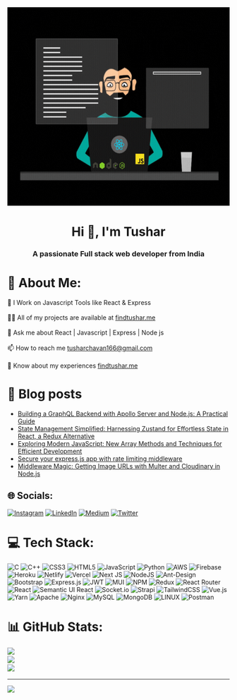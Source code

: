 <div align="center">
<img src="/header.gif" height="450" width="800">
</div>
<h1 align="center">Hi 👋, I'm Tushar</h1>
<h3 align="center">A passionate Full stack web developer from India</h3>

# 💫 About Me:
🔭️ I Work on Javascript Tools like React & Express<br><br>🧑‍💻️ All of my projects are available at [findtushar.me](https://findtushar.me)<br><br>💬️ Ask me about React | Javascript | Express | Node js<br><br>📫 How to reach me tusharchavan166@gmail.com<br><br>📄 Know about my experiences [findtushar.me](https://findtushar.me)

# 📜️ Blog posts
<!-- BLOG-POST-LIST:START -->
- [Building a GraphQL Backend with Apollo Server and Node.js: A Practical Guide](https://medium.com/@tusharchavan166/building-a-graphql-backend-with-apollo-server-and-node-js-a-practical-guide-2b32c96f87c0?source=rss-53b410a24253------2)
- [State Management Simplified: Harnessing Zustand for Effortless State in React, a Redux Alternative](https://medium.com/@tusharchavan166/state-management-simplicity-harnessing-zustand-for-effortless-state-in-react-a-redux-alternative-10709a71205d?source=rss-53b410a24253------2)
- [Exploring Modern JavaScript: New Array Methods and Techniques for Efficient Development](https://medium.com/@tusharchavan166/exploring-modern-javascript-new-array-methods-and-techniques-for-efficient-development-c1d20b340f8?source=rss-53b410a24253------2)
- [Secure your express.js app with rate limiting middleware](https://medium.com/@tusharchavan166/secure-your-express-js-app-with-rate-limiting-middleware-c2f0a0ed2bdf?source=rss-53b410a24253------2)
- [Middleware Magic: Getting Image URLs with Multer and Cloudinary in Node.js](https://medium.com/@tusharchavan166/middleware-magic-getting-image-urls-with-multer-and-cloudinary-in-node-js-5235f512171?source=rss-53b410a24253------2)
<!-- BLOG-POST-LIST:END -->

## 🌐 Socials:
[![Instagram](https://img.shields.io/badge/Instagram-%23E4405F.svg?logo=Instagram&logoColor=white)](https://instagram.com/tushar.chavan._) [![LinkedIn](https://img.shields.io/badge/LinkedIn-%230077B5.svg?logo=linkedin&logoColor=white)](https://linkedin.com/in/tushar-chavan-4b09a7221) [![Medium](https://img.shields.io/badge/Medium-12100E?logo=medium&logoColor=white)](https://medium.com/@@tushar_chavan) [![Twitter](https://img.shields.io/badge/Twitter-%231DA1F2.svg?logo=Twitter&logoColor=white)](https://twitter.com/@Tusharchavan166) 

# 💻 Tech Stack:
![C](https://img.shields.io/badge/c-%2300599C.svg?style=for-the-badge&logo=c&logoColor=white) ![C++](https://img.shields.io/badge/c++-%2300599C.svg?style=for-the-badge&logo=c%2B%2B&logoColor=white) ![CSS3](https://img.shields.io/badge/css3-%231572B6.svg?style=for-the-badge&logo=css3&logoColor=white) ![HTML5](https://img.shields.io/badge/html5-%23E34F26.svg?style=for-the-badge&logo=html5&logoColor=white) ![JavaScript](https://img.shields.io/badge/javascript-%23323330.svg?style=for-the-badge&logo=javascript&logoColor=%23F7DF1E) ![Python](https://img.shields.io/badge/python-3670A0?style=for-the-badge&logo=python&logoColor=ffdd54) ![AWS](https://img.shields.io/badge/AWS-%23FF9900.svg?style=for-the-badge&logo=amazon-aws&logoColor=white) ![Firebase](https://img.shields.io/badge/firebase-%23039BE5.svg?style=for-the-badge&logo=firebase) ![Heroku](https://img.shields.io/badge/heroku-%23430098.svg?style=for-the-badge&logo=heroku&logoColor=white) ![Netlify](https://img.shields.io/badge/netlify-%23000000.svg?style=for-the-badge&logo=netlify&logoColor=#00C7B7) ![Vercel](https://img.shields.io/badge/vercel-%23000000.svg?style=for-the-badge&logo=vercel&logoColor=white) ![Next JS](https://img.shields.io/badge/Next-black?style=for-the-badge&logo=next.js&logoColor=white) ![NodeJS](https://img.shields.io/badge/node.js-6DA55F?style=for-the-badge&logo=node.js&logoColor=white) ![Ant-Design](https://img.shields.io/badge/-AntDesign-%230170FE?style=for-the-badge&logo=ant-design&logoColor=white) ![Bootstrap](https://img.shields.io/badge/bootstrap-%23563D7C.svg?style=for-the-badge&logo=bootstrap&logoColor=white) ![Express.js](https://img.shields.io/badge/express.js-%23404d59.svg?style=for-the-badge&logo=express&logoColor=%2361DAFB) ![JWT](https://img.shields.io/badge/JWT-black?style=for-the-badge&logo=JSON%20web%20tokens) ![MUI](https://img.shields.io/badge/MUI-%230081CB.svg?style=for-the-badge&logo=material-ui&logoColor=white) ![NPM](https://img.shields.io/badge/NPM-%23000000.svg?style=for-the-badge&logo=npm&logoColor=white) ![Redux](https://img.shields.io/badge/redux-%23593d88.svg?style=for-the-badge&logo=redux&logoColor=white) ![React Router](https://img.shields.io/badge/React_Router-CA4245?style=for-the-badge&logo=react-router&logoColor=white) ![React](https://img.shields.io/badge/react-%2320232a.svg?style=for-the-badge&logo=react&logoColor=%2361DAFB) ![Semantic UI React](https://img.shields.io/badge/Semantic%20UI%20React-%2335BDB2.svg?style=for-the-badge&logo=SemanticUIReact&logoColor=white) ![Socket.io](https://img.shields.io/badge/Socket.io-black?style=for-the-badge&logo=socket.io&badgeColor=010101) ![Strapi](https://img.shields.io/badge/strapi-%232E7EEA.svg?style=for-the-badge&logo=strapi&logoColor=white) ![TailwindCSS](https://img.shields.io/badge/tailwindcss-%2338B2AC.svg?style=for-the-badge&logo=tailwind-css&logoColor=white) ![Vue.js](https://img.shields.io/badge/vuejs-%2335495e.svg?style=for-the-badge&logo=vuedotjs&logoColor=%234FC08D) ![Yarn](https://img.shields.io/badge/yarn-%232C8EBB.svg?style=for-the-badge&logo=yarn&logoColor=white) ![Apache](https://img.shields.io/badge/apache-%23D42029.svg?style=for-the-badge&logo=apache&logoColor=white) ![Nginx](https://img.shields.io/badge/nginx-%23009639.svg?style=for-the-badge&logo=nginx&logoColor=white) ![MySQL](https://img.shields.io/badge/mysql-%2300f.svg?style=for-the-badge&logo=mysql&logoColor=white) ![MongoDB](https://img.shields.io/badge/MongoDB-%234ea94b.svg?style=for-the-badge&logo=mongodb&logoColor=white) ![LINUX](https://img.shields.io/badge/Linux-FCC624?style=for-the-badge&logo=linux&logoColor=black) ![Postman](https://img.shields.io/badge/Postman-FF6C37?style=for-the-badge&logo=postman&logoColor=white)
# 📊 GitHub Stats:
![](https://github-readme-stats.vercel.app/api?username=Tushar-Chavan14&theme=gotham&hide_border=true&include_all_commits=true&count_private=true)<br/>
![](https://github-readme-streak-stats.herokuapp.com/?user=Tushar-Chavan14&theme=gotham&hide_border=true)<br/>
![](https://github-readme-stats.vercel.app/api/top-langs/?username=Tushar-Chavan14&theme=gotham&hide_border=true&include_all_commits=true&count_private=true&layout=compact)

---
[![](https://visitcount.itsvg.in/api?id=Tushar-Chavan14&icon=0&color=9)](https://visitcount.itsvg.in)

